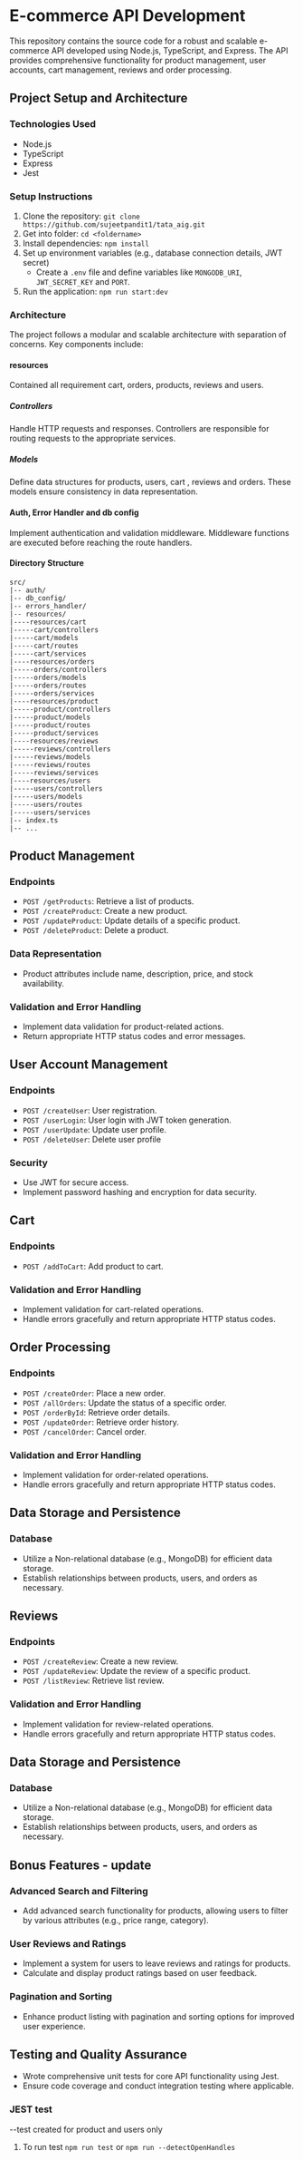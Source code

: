 # E-commerce API Development

This repository contains the source code for a robust and scalable e-commerce API developed using Node.js, TypeScript, and Express. The API provides comprehensive functionality for product management, user accounts, cart management, reviews and order processing.

## Project Setup and Architecture

### Technologies Used
- Node.js
- TypeScript
- Express
- Jest

### Setup Instructions
1. Clone the repository: `git clone https://github.com/sujeetpandit1/tata_aig.git`
2. Get into folder: `cd <foldername>`
3. Install dependencies: `npm install`
4. Set up environment variables (e.g., database connection details, JWT secret)
   - Create a `.env` file and define variables like `MONGODB_URI`, `JWT_SECRET_KEY` and `PORT`.
5. Run the application: `npm run start:dev`

### Architecture
The project follows a modular and scalable architecture with separation of concerns. Key components include:

#### resources
Contained all requirement cart, orders, products, reviews and users.

##### Controllers
Handle HTTP requests and responses. Controllers are responsible for routing requests to the appropriate services.

##### Models
Define data structures for products, users, cart , reviews and orders. These models ensure consistency in data representation.

#### Auth, Error Handler and db config
Implement authentication and validation middleware. Middleware functions are executed before reaching the route handlers.

#### Directory Structure
```
src/
|-- auth/
|-- db_config/
|-- errors_handler/
|-- resources/
|----resources/cart
|-----cart/controllers
|-----cart/models
|-----cart/routes
|-----cart/services
|----resources/orders
|-----orders/controllers
|-----orders/models
|-----orders/routes
|-----orders/services
|----resources/product
|-----product/controllers
|-----product/models
|-----product/routes
|-----product/services
|----resources/reviews
|-----reviews/controllers
|-----reviews/models
|-----reviews/routes
|-----reviews/services
|----resources/users
|-----users/controllers
|-----users/models
|-----users/routes
|-----users/services
|-- index.ts
|-- ...
```

## Product Management

### Endpoints
- `POST /getProducts`: Retrieve a list of products.
- `POST /createProduct`: Create a new product.
- `POST /updateProduct`: Update details of a specific product.
- `POST /deleteProduct`: Delete a product.

### Data Representation
- Product attributes include name, description, price, and stock availability.

### Validation and Error Handling
- Implement data validation for product-related actions.
- Return appropriate HTTP status codes and error messages.

## User Account Management

### Endpoints
- `POST /createUser`: User registration.
- `POST /userLogin`: User login with JWT token generation.
- `POST /userUpdate`: Update user profile.
- `POST /deleteUser`: Delete user profile

### Security
- Use JWT for secure access.
- Implement password hashing and encryption for data security.

## Cart

### Endpoints
- `POST /addToCart`: Add product to cart.

### Validation and Error Handling
- Implement validation for cart-related operations.
- Handle errors gracefully and return appropriate HTTP status codes.

## Order Processing

### Endpoints
- `POST /createOrder`: Place a new order.
- `POST /allOrders`: Update the status of a specific order.
- `POST /orderById`: Retrieve order details.
- `POST /updateOrder`: Retrieve order history.
- `POST /cancelOrder`: Cancel order.

### Validation and Error Handling
- Implement validation for order-related operations.
- Handle errors gracefully and return appropriate HTTP status codes.

## Data Storage and Persistence

### Database
- Utilize a Non-relational database (e.g., MongoDB) for efficient data storage.
- Establish relationships between products, users, and orders as necessary.


## Reviews

### Endpoints
- `POST /createReview`: Create a new review.
- `POST /updateReview`: Update the review of a specific product.
- `POST /listReview`: Retrieve list review.

### Validation and Error Handling
- Implement validation for review-related operations.
- Handle errors gracefully and return appropriate HTTP status codes.

## Data Storage and Persistence

### Database
- Utilize a Non-relational database (e.g., MongoDB) for efficient data storage.
- Establish relationships between products, users, and orders as necessary.

## Bonus Features - update

### Advanced Search and Filtering
- Add advanced search functionality for products, allowing users to filter by various attributes (e.g., price range, category).

### User Reviews and Ratings
- Implement a system for users to leave reviews and ratings for products.
- Calculate and display product ratings based on user feedback.

### Pagination and Sorting
- Enhance product listing with pagination and sorting options for improved user experience.

## Testing and Quality Assurance

- Wrote comprehensive unit tests for core API functionality using Jest.
- Ensure code coverage and conduct integration testing where applicable.

### JEST test
--test created for product and users only
1. To run test `npm run test` or `npm run --detectOpenHandles`

